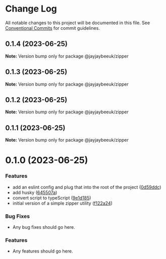 # Change Log

All notable changes to this project will be documented in this file.
See [Conventional Commits](https://conventionalcommits.org) for commit guidelines.

## 0.1.4 (2023-06-25)

**Note:** Version bump only for package @jayjaybeeuk/zipper

## 0.1.3 (2023-06-25)

**Note:** Version bump only for package @jayjaybeeuk/zipper

## 0.1.2 (2023-06-25)

**Note:** Version bump only for package @jayjaybeeuk/zipper

## 0.1.1 (2023-06-25)

**Note:** Version bump only for package @jayjaybeeuk/zipper

# 0.1.0 (2023-06-25)

### Features

- add an eslint config and plug that into the root of the project ([0d59ddc](https://github.com/jayjaybeeuk/utils/commit/0d59ddcfec3863c28b6829bf54d9fc24acb0735d))
- add husky ([645507a](https://github.com/jayjaybeeuk/utils/commit/645507aa0ad8081175bae1a229c754b7fb3dfbde))
- convert script to typeScript ([9e1d185](https://github.com/jayjaybeeuk/utils/commit/9e1d185a3c27a150972c10fadd154cb3a2ffa588))
- initial version of a simple zipper utility ([f122a24](https://github.com/jayjaybeeuk/utils/commit/f122a2483fc9658a2b517323cc4558d2634f01ab))

### Bug Fixes

- Any bug fixes should go here.

### Features

- Any features should go here.
